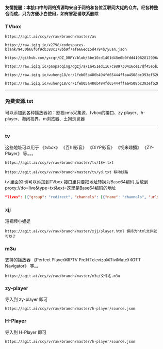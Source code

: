 #### 友情提醒：本接口中的网络资源均来自于网络和各位互联网大佬的仓库，经各种整合而成，只为方便小白使用，如有冒犯请联系删除
### TVbox 

```
https://agit.ai/ccy/v/raw/branch/master/av

https://raw.iqiq.io/x2798/codespaces-blank/9430b66f6f9cb380c178bb9f7af666ed15d4794b/yuan.json

https://github.com/yxcqr/DZ_DRPY/blob/6be10cd1401d48e0b0fdd41982812996a7062f2b/txt/json/E8plus.json

https://raw.iqiq.io/paopaoqing/dgzj/a71a451ed1167c989730416ce17df45e5b3361e7/ceshi.json

https://raw.iqiq.io/wuheng18/cr/1feb05a480b494fd65444ffaa4508bc393ef6200/s121/s121.json

https://raw.iqiq.io/wuheng18/cr/1feb05a480b494fd65444ffaa4508bc393ef6200/%E6%AC%A7%E6%AD%8C2/2

```
---

### 免费资源.txt 

可以添加到各种播放器如：影视cms采集源、tvbox的接口、zy player、h-player、海阔视界、m浏览器、土狗浏览器

---
### tv

这些地址可以用于 《tvbox》 《百川影音》 《DIYP影音》 《视米趣播》 《ZY-Player》 等。。。

```
https://agit.ai/ccy/v/raw/branch/master/tv/18+.txt 

https://agit.ai/ccy/v/raw/branch/master/tv/yd.txt 移动线路

```

tv 里面的  也可以添加到TVbox 接口里只要把地址转换为Base64编码 后放到proxy://do=live&type=txt&ext=这里是Base64编码的地址

```JSON
"lives": [{"group": "redirect", "channels": [{"name": "channels", "urls": ["proxy://do=live&type=txt&ext=这里是Base64编码的地址"] } 
```
### xjj 

短视频小姐姐 
```
https://agit.ai/ccy/v/raw/branch/master/xjj/player.html 保持为html文件就可以了
```

### m3u 

支持的播放器 《Perfect Player》《IPTV Pro》《Televizo》《TiviMate》 《OTT Navigator》 等。。

```
https://agit.ai/ccy/v/raw/branch/master/m3u/文件名.m3u
```

### zy-player 

导入到 zy-player 即可
```
https://agit.ai/ccy/v/raw/branch/master/h-player/source.json

```

### H-Player 

导入到 H-Player 即可
```
https://agit.ai/ccy/v/raw/branch/master/h-player/source.json

```




